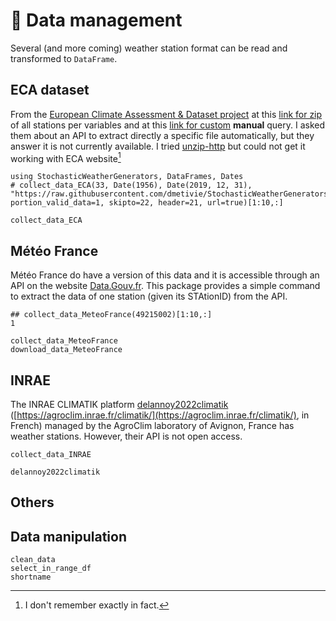 # 📅 Data management

Several (and more coming) weather station format can be read and transformed to `DataFrame`.

## ECA dataset

From the [European Climate Assessment & Dataset project](https://www.ecad.eu/) at this [link for zip](https://www.ecad.eu/dailydata/predefinedseries.php) of all stations per variables and at this [link for custom](https://www.ecad.eu/dailydata/customquery.php) **manual** query.
I asked them about an API to extract directly a specific file automatically, but they answer it is not currently available.
I tried [unzip-http](https://github.com/saulpw/unzip-http) but could not get it working with ECA website[^1]

[^1]: I don't remember exactly in fact.

````@example data
using StochasticWeatherGenerators, DataFrames, Dates
# collect_data_ECA(33, Date(1956), Date(2019, 12, 31), "https://raw.githubusercontent.com/dmetivie/StochasticWeatherGenerators.jl/master/weather_files/ECA_blend_rr/RR_", portion_valid_data=1, skipto=22, header=21, url=true)[1:10,:]
````

```@docs
collect_data_ECA
```

## Météo France

Météo France do have a version of this data and it is accessible through an API on the website [Data.Gouv.fr](https://www.data.gouv.fr/en/datasets/).
This package provides a simple command to extract the data of one station (given its STAtionID) from the API.

````@example data
## collect_data_MeteoFrance(49215002)[1:10,:]
1
````

```@docs
collect_data_MeteoFrance 
download_data_MeteoFrance 
```

## INRAE

The INRAE CLIMATIK platform [delannoy2022climatik](@cite) ([https://agroclim.inrae.fr/climatik/](https://agroclim.inrae.fr/climatik/), in French) managed by the AgroClim laboratory of Avignon, France has weather stations. However, their API is not open access.

```@docs
collect_data_INRAE
```

```@bibliography
delannoy2022climatik
```

## Others

## Data manipulation

```@docs
clean_data 
select_in_range_df
shortname
```